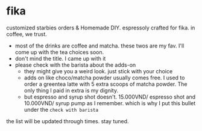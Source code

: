 # fika
customized starbies orders & Homemade DIY.
espressoly crafted for fika. 
in coffee, we trust. 

- most of the drinks are coffee and matcha. these twos are my fav. I'll come up with the tea choices soon.
- don't mind the title. I came up with it
- please check with the barista about the adds-on
	- they might give you a weird look. just stick with your choice
	- adds on like choco/matcha powder usually comes free. I used to order a greentea latte with 5 extra scoops of matcha powder. The only thing I paid in extra is my dignity.
	- but espresso and syrup shot doesn't. 15.000VND/ espresso shot and 10.000VND/ syrup pump as I remember. which is why I put this bullet under the `check with barista`

the list will be updated through times. stay tuned. 

